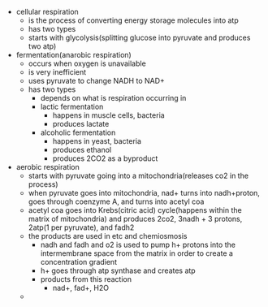 - cellular respiration
	- is the process of converting energy storage molecules into atp
	- has two types
	- starts with glycolysis(splitting glucose into pyruvate and produces two atp)
- fermentation(anarobic respiration)
	- occurs when oxygen is unavailable
	- is very inefficient
	- uses pyruvate to change NADH to NAD+
	- has two types
		- depends on what is respiration occurring in
		- lactic fermentation
			- happens in muscle cells, bacteria
			- produces lactate
		- alcoholic fermentation
			- happens in yeast, bacteria
			- produces ethanol
			- produces 2CO2 as a byproduct
- aerobic respiration
	- starts with pyruvate going into a mitochondria(releases co2 in the process)
	- when pyruvate goes into mitochondria, nad+ turns into nadh+proton, goes through coenzyme A, and turns into acetyl coa
	- acetyl coa goes into Krebs(citric acid) cycle(happens within the matrix of mitochondria) and produces 2co2, 3nadh + 3 protons, 2atp(1 per pyruvate), and fadh2
	- the products are used in etc and chemiosmosis
		- nadh and fadh and o2 is used to pump h+ protons into the intermembrane space from the matrix in order to create a concentration gradient
		- h+ goes through atp synthase and creates atp
		- products from this reaction
			- nad+, fad+, H2O
	-